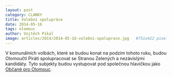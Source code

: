 ```yaml
---
layout: post
category: CLANKY
title: Volební spolupráce
date: 2014-05-16
tags: olomouc
author: Vojtěch Pikal
image: articles/2014/2014-05-16-volebni-spoluprace.jpg   #751x422 pixelu
---
```

V komunálních volbách, které se budou konat na podzim tohoto ruku, budou Olomoučtí Piráti spolupracovat se Stranou Zelených a nezávislými kandidáty. Tyto subjekty budou vystupovat pod společnou hlavičkou jako [Občané pro Olomouc](http://obcaneproolomouc.cz/).
